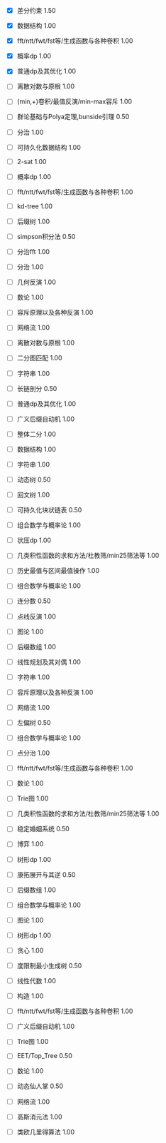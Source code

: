 - [x] 差分约束 1.50

- [x] 数据结构 1.00

- [x] fft/ntt/fwt/fst等/生成函数与各种卷积 1.00

- [x] 概率dp 1.00

- [x] 普通dp及其优化 1.00

- [ ] 离散对数与原根 1.00

- [ ] (min,+)卷积/最值反演/min-max容斥 1.00

- [ ] 群论基础与Polya定理,bunside引理 0.50

- [ ] 分治 1.00

- [ ] 可持久化数据结构 1.00

- [ ] 2-sat 1.00

- [ ] 概率dp 1.00

- [ ] fft/ntt/fwt/fst等/生成函数与各种卷积 1.00

- [ ] kd-tree 1.00

- [ ] 后缀树 1.00

- [ ] simpson积分法 0.50

- [ ] 分治fft 1.00

- [ ] 分治 1.00

- [ ] 几何反演 1.00

- [ ] 数论 1.00

- [ ] 容斥原理以及各种反演 1.00

- [ ] 网络流 1.00

- [ ] 离散对数与原根 1.00

- [ ] 二分图匹配 1.00

- [ ] 字符串 1.00

- [ ] 长链剖分 0.50

- [ ] 普通dp及其优化 1.00

- [ ] 广义后缀自动机 1.00

- [ ] 整体二分 1.00

- [ ] 数据结构 1.00

- [ ] 字符串 1.00

- [ ] 动态树 0.50

- [ ] 回文树 1.00

- [ ] 可持久化块状链表 0.50

- [ ] 组合数学与概率论 1.00

- [ ] 状压dp 1.00

- [ ] 几类积性函数的求和方法/杜教筛/min25筛法等 1.00

- [ ] 历史最值与区间最值操作 1.00

- [ ] 组合数学与概率论 1.00

- [ ] 连分数 0.50

- [ ] 点线反演 1.00

- [ ] 图论 1.00

- [ ] 后缀数组 1.00

- [ ] 线性规划及其对偶 1.00

- [ ] 字符串 1.00

- [ ] 容斥原理以及各种反演 1.00

- [ ] 网络流 1.00

- [ ] 左偏树 0.50

- [ ] 组合数学与概率论 1.00

- [ ] 点分治 1.00

- [ ] fft/ntt/fwt/fst等/生成函数与各种卷积 1.00

- [ ] 数论 1.00

- [ ] Trie图 1.00

- [ ] 几类积性函数的求和方法/杜教筛/min25筛法等 1.00

- [ ] 稳定婚姻系统 0.50

- [ ] 博弈 1.00

- [ ] 树形dp 1.00

- [ ] 康拓展开与其逆 0.50

- [ ] 后缀数组 1.00

- [ ] 组合数学与概率论 1.00

- [ ] 图论 1.00

- [ ] 树形dp 1.00

- [ ] 贪心 1.00

- [ ] 度限制最小生成树 0.50

- [ ] 线性代数 1.00

- [ ] 构造 1.00

- [ ] fft/ntt/fwt/fst等/生成函数与各种卷积 1.00

- [ ] 广义后缀自动机 1.00

- [ ] Trie图 1.00

- [ ] EET/Top_Tree 0.50

- [ ] 数论 1.00

- [ ] 动态仙人掌 0.50

- [ ] 网络流 1.00

- [ ] 高斯消元法 1.00

- [ ] 类欧几里得算法 1.00